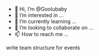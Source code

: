 - 👋 Hi, I’m @Goolubaby
- 👀 I’m interested in ...
- 🌱 I’m currently learning ...
- 💞️ I’m looking to collaborate on ...
- 📫 How to reach me ...

<!---
Goolubaby/Goolubaby is a ✨ special ✨ repository because its `README.md` (this file) appears on your GitHub profile.
You can click the Preview link to take a look at your changes.
--->write team structure for events

